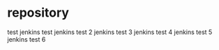 # repository
test
jenkins test
jenkins test 2
jenkins test 3
jenkins test 4
jenkins test 5
jenkins test 6
